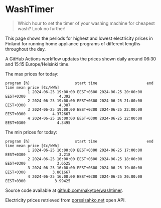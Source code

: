 
# WashTimer

> Which hour to set the timer of your washing machine for cheapest wash? Look no further!

This page shows the periods for highest and lowest electricity prices in Finland 
for running home appliance programs of different lengths throughout the day. 

A GitHub Actions workflow updates the prices shown daily around 06:30 and 15:15 Europe/Helsinki time.

The max prices for today:

	program [h]                    start time                      end time mean price [€c/kWh]
	          1 2024-06-25 19:00:00 EEST+0300 2024-06-25 20:00:00 EEST+0300               4.392
	          2 2024-06-25 19:00:00 EEST+0300 2024-06-25 21:00:00 EEST+0300               4.387
	          3 2024-06-25 19:00:00 EEST+0300 2024-06-25 22:00:00 EEST+0300            4.372667
	          4 2024-06-25 18:00:00 EEST+0300 2024-06-25 22:00:00 EEST+0300              4.3495

The min prices for today:

	program [h]                    start time                      end time mean price [€c/kWh]
	          1 2024-06-25 16:00:00 EEST+0300 2024-06-25 17:00:00 EEST+0300               3.218
	          2 2024-06-25 16:00:00 EEST+0300 2024-06-25 18:00:00 EEST+0300              3.6525
	          3 2024-06-25 16:00:00 EEST+0300 2024-06-25 19:00:00 EEST+0300            3.861667
	          4 2024-06-25 16:00:00 EEST+0300 2024-06-25 20:00:00 EEST+0300             3.99425


Source code available at [github.com/nakytoe/washtimer](https://github.com/nakytoe/washtimer).

Electricity prices retrieved from [porssisahko.net](https://porssisahko.net/api) open API.
